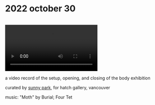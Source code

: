 # 2022 october 30

<br>

<video controls>
    <source src="../../vid/22-10-30_144.mp4" type="video/mp4">
</video>

a video record of the setup, opening, and closing of the body exhibition

curated by [sunny park](https://sunnypork.com), for hatch gallery, vancouver

music: "Moth" by Burial; Four Tet
